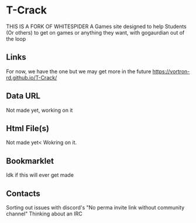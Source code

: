 # T-Crack
THIS IS A FORK OF WHITESPIDER
A Games site designed to help Students (Or others) to get on games or anything they want, with gogaurdian out of the loop


## Links

For now, we have the one but we may get more in the future
https://vortron-rd.github.io/T-Crack/

## Data URL
Not made yet, working on it

## Html File(s)
Not made yet< Wokring on it.

## Bookmarklet
Idk if this will ever get made
## Contacts
Sorting out issues with discord's "No perma invite link without community channel"
Thinking about an IRC

